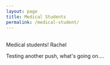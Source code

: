 ```yaml
---
layout: page
title: Medical Students
permalink: /medical-student/
---
```

<br>
Medical students!
Rachel

Testing another push, what's going on....
